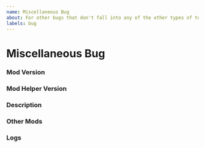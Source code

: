 ```yaml
---
name: Miscellaneous Bug
about: For other bugs that don't fall into any of the other types of template
labels: bug
---
```


# Miscellaneous Bug

### Mod Version

<!-- Replace this with the version of Ultimate Crosspathing you're trying to use -->

### Mod Helper Version

<!-- Replace this with the version of BTD Mod Helper you have installed -->

### Description

<!-- Describe the bug you're experiencing. Include what you were trying to do, what you were expecting to happen, and what actually happened. -->

### Other Mods

<!-- List any other mods you're also trying to use at the same time, or attach a screenshot of your ...\BloonsTD6\Mods folder -->

### Logs

<!-- Include any relevant (short) sections of the log here. Copy and paste from ...\BloonsTD6\MelonLoader\Latest.log or just upload the whole file -->

